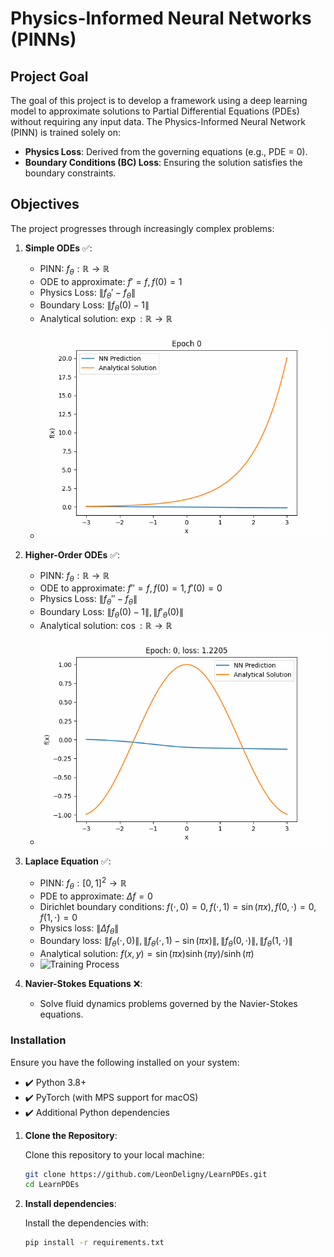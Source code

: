 # Physics-Informed Neural Networks (PINNs)

## **Project Goal**

The goal of this project is to develop a framework using a deep learning model to approximate solutions to Partial Differential Equations (PDEs) without requiring any input data. The Physics-Informed Neural Network (PINN) is trained solely on:

- **Physics Loss**: Derived from the governing equations (e.g., PDE = 0).
- **Boundary Conditions (BC) Loss**: Ensuring the solution satisfies the boundary constraints.

## **Objectives**

The project progresses through increasingly complex problems:

1. **Simple ODEs** :white_check_mark:: 
   - PINN: $f_{\theta}: \mathbb{R} \rightarrow \mathbb{R}$
   - ODE to approximate: $f' = f, f(0) = 1$
   - Physics Loss: $\lVert f_{\theta}' - f_{\theta}\rVert$
   - Boundary Loss: $\lVert f_{\theta}(0) - 1 \rVert$
   - Analytical solution: $\exp: \mathbb{R} \rightarrow \mathbb{R}$
   - ![Training Process](./assets/exponential.gif)

2. **Higher-Order ODEs** :white_check_mark::
   - PINN: $f_{\theta}: \mathbb{R} \rightarrow \mathbb{R}$
   - ODE to approximate: $f'' = f, f(0) = 1, f'(0) = 0$
   - Physics Loss: $\lVert f_{\theta}'' - f_{\theta} \rVert$
   - Boundary Loss: $\lVert f_{\theta}(0) - 1 \rVert, \lVert f'_{\theta}(0) \rVert$
   - Analytical solution: $\cos: \mathbb{R} \rightarrow \mathbb{R}$
   - ![Training Process](./assets/cosinus.gif)

3. **Laplace Equation** :white_check_mark::
   - PINN: $f_{\theta}: [0, 1]^2 \rightarrow \mathbb{R}$
   - PDE to approximate: $\Delta f = 0$
   - Dirichlet boundary conditions: $f(\cdot, 0) = 0, f(\cdot, 1) = \sin(\pi x), f(0, \cdot) = 0, f(1, \cdot) = 0$
   - Physics loss: $\lVert \Delta f_{\theta} \rVert$
   - Boundary loss: $\lVert f_{\theta}(\cdot, 0) \rVert, \lVert f_{\theta}(\cdot, 1) - \sin(\pi x) \rVert, \lVert f_{\theta}(0, \cdot) \rVert, \lVert f_{\theta}(1, \cdot) \rVert$
   - Analytical solution: $f(x, y) = \sin(\pi x) \sinh(\pi y)/\sinh(\pi)$
   - ![Training Process](./assets/laplace.gif)

4. **Navier-Stokes Equations** :x::
   - Solve fluid dynamics problems governed by the Navier-Stokes equations.

### **Installation**

Ensure you have the following installed on your system:

- ✔️ Python 3.8+
- ✔️ PyTorch (with MPS support for macOS)  
- ✔️ Additional Python dependencies

1. **Clone the Repository**:

   Clone this repository to your local machine:
   ```bash
   git clone https://github.com/LeonDeligny/LearnPDEs.git
   cd LearnPDEs

2. **Install dependencies**: 

   Install the dependencies with:
   ```bash
   pip install -r requirements.txt